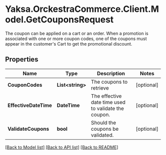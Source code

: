 # Yaksa.OrckestraCommerce.Client.Model.GetCouponsRequest
The coupon can be applied on a cart or an order. When a promotion is associated with one or more coupon codes, one of the coupons must appear in the customer's Cart to get the promotional discount.

## Properties

Name | Type | Description | Notes
------------ | ------------- | ------------- | -------------
**CouponCodes** | **List&lt;string&gt;** | The coupons to retrieve | [optional] 
**EffectiveDateTime** | **DateTime** | The effective date time used to validate the coupon. | [optional] 
**ValidateCoupons** | **bool** | Should the coupons be validated. | [optional] 

[[Back to Model list]](../README.md#documentation-for-models) [[Back to API list]](../README.md#documentation-for-api-endpoints) [[Back to README]](../README.md)

